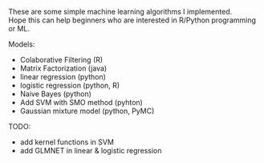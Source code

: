 These are some simple machine learning algorithms I implemented.<br />
Hope this can help beginners who are interested in R/Python programming or ML.<br />

Models:
 - Colaborative Filtering (R)
 - Matrix Factorization (java)
 - linear regression (python)
 - logistic regression (python, R)
 - Naive Bayes (python)
 - Add SVM with SMO method (pyhton)
 - Gaussian mixture model (python, PyMC)

TODO:
- add kernel functions in SVM
- add GLMNET in linear & logistic regression

